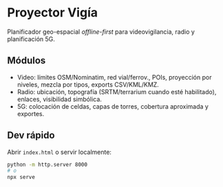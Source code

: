 # Proyector Vigía

Planificador geo-espacial *offline-first* para videovigilancia, radio y planificación 5G.

## Módulos
- Video: límites OSM/Nominatim, red vial/ferrov., POIs, proyección por niveles, mezcla por tipos, exports CSV/KML/KMZ.
- Radio: ubicación, topografía (SRTM/terrarium cuando esté habilitado), enlaces, visibilidad simbólica.
- 5G: colocación de celdas, capas de torres, cobertura aproximada y exportes.

## Dev rápido
Abrir `index.html` o servir localmente:
```bash
python -m http.server 8000
# o
npx serve
